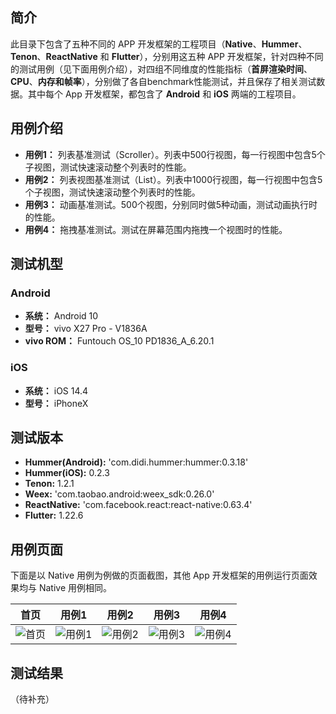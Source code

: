 ## 简介
此目录下包含了五种不同的 APP 开发框架的工程项目（**Native**、**Hummer**、**Tenon**、**ReactNative** 和 **Flutter**），分别用这五种 APP 开发框架，针对四种不同的测试用例（见下面用例介绍），对四组不同维度的性能指标（**首屏渲染时间**、**CPU**、**内存和帧率**），分别做了各自benchmark性能测试，并且保存了相关测试数据。其中每个 App 开发框架，都包含了 **Android** 和 **iOS** 两端的工程项目。

## 用例介绍
- **用例1：** 列表基准测试（Scroller）。列表中500行视图，每一行视图中包含5个子视图，测试快速滚动整个列表时的性能。
- **用例2：** 列表视图基准测试（List）。列表中1000行视图，每一行视图中包含5个子视图，测试快速滚动整个列表时的性能。
- **用例3：** 动画基准测试。500个视图，分别同时做5种动画，测试动画执行时的性能。
- **用例4：** 拖拽基准测试。测试在屏幕范围内拖拽一个视图时的性能。

## 测试机型
### Android
- **系统：** Android 10
- **型号：** vivo X27 Pro - V1836A
- **vivo ROM：** Funtouch OS_10  PD1836_A_6.20.1
### iOS
- **系统：** iOS 14.4
- **型号：** iPhoneX

## 测试版本
- **Hummer(Android):** 'com.didi.hummer:hummer:0.3.18'
- **Hummer(iOS):** 0.2.3
- **Tenon:** 1.2.1
- **Weex:** 'com.taobao.android:weex_sdk:0.26.0'
- **ReactNative:** 'com.facebook.react:react-native:0.63.4'
- **Flutter:** 1.22.6

## 用例页面
下面是以 Native 用例为例做的页面截图，其他 App 开发框架的用例运行页面效果均与 Native 用例相同。

| 首页 | 用例1 | 用例2 | 用例3 | 用例4 |
| ---- | ---- | ---- | ---- | ---- |
| ![首页](https://pt-starimg.didistatic.com/static/starimg/img/g8EfVbEfQs1616724569756.jpg) | ![用例1](https://pt-starimg.didistatic.com/static/starimg/img/3ckhTcrdFG1616724602559.jpg) | ![用例2](https://pt-starimg.didistatic.com/static/starimg/img/2jOpoMZEl41616724649513.jpg) | ![用例3](https://pt-starimg.didistatic.com/static/starimg/img/rVdjjLuI6b1616724667554.jpg) | ![用例4](https://pt-starimg.didistatic.com/static/starimg/img/9eH9nxm1ow1616724687935.jpg) |

## 测试结果
（待补充）

